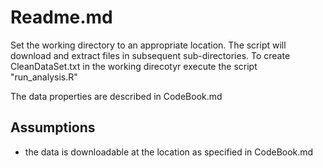 Readme.md
========================================================

Set the working directory to an appropriate location. The script will download
and extract files in subsequent sub-directories. To create CleanDataSet.txt in the
working direcotyr execute the script "run_analysis.R"

The data properties are described in CodeBook.md

## Assumptions
* the data is downloadable at the location as specified in CodeBook.md
